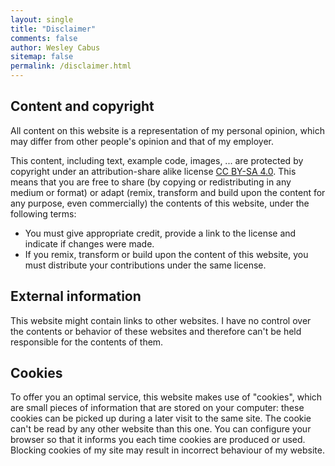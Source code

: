 ```yaml
---
layout: single
title: "Disclaimer"
comments: false
author: Wesley Cabus
sitemap: false
permalink: /disclaimer.html
---
```


## Content and copyright

All content on this website is a representation of my personal opinion, which may differ from other people's opinion and that of my employer. 

This content, including text, example code, images, ... are protected by copyright under an attribution-share alike license [CC BY-SA 4.0](https://creativecommons.org/licenses/by-sa/4.0/). This means that you are free to share (by copying or redistributing in any medium or format) or adapt (remix, transform and build upon the content for any purpose, even commercially) the contents of this website, under the following terms:

* You must give appropriate credit, provide a link to the license and indicate if changes were made.
* If you remix, transform or build upon the content of this website, you must distribute your contributions under the same license.

## External information

This website might contain links to other websites. I have no control over the contents or behavior of these websites and therefore can't be held responsible for the contents of them.

## Cookies

To offer you an optimal service, this website makes use of "cookies", which are small pieces of information that are stored on your computer: these cookies can be picked up during a later visit to the same site. The cookie can't be read by any other website than this one. You can configure your browser so that it informs you each time cookies are produced or used. Blocking cookies of my site may result in incorrect behaviour of my website.
